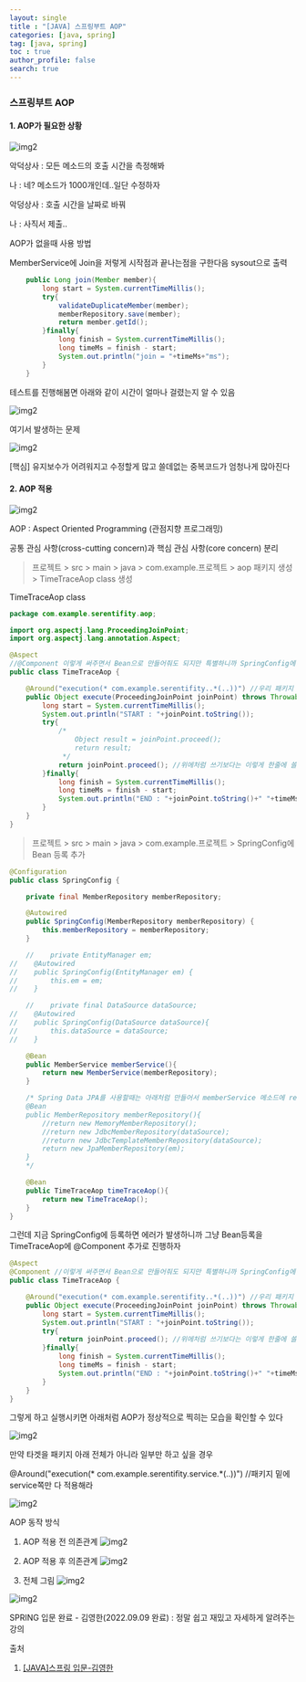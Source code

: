 ```yaml
---
layout: single
title : "[JAVA] 스프링부트 AOP"
categories: [java, spring]
tag: [java, spring]
toc : true
author_profile: false
search: true
---
```


### 스프링부트 AOP

#### 1. AOP가 필요한 상황

![img2](../../../images/posts/java/spring/chapter15/1.png) 

악덕상사 : 모든 메소드의 호출 시간을 측정해봐

나 : 네? 메소드가 1000개인데..일단 수정하자

악덩상사 : 호출 시간을 날짜로 바꿔

나 : 사직서 제출..

AOP가 없을때 사용 방법

MemberService에 Join을 저렇게 시작점과 끝나는점을 구한다음 sysout으로 출력

```java
    public Long join(Member member){
        long start = System.currentTimeMillis();
        try{
            validateDuplicateMember(member);
            memberRepository.save(member);
            return member.getId();
        }finally{
            long finish = System.currentTimeMillis();
            long timeMs = finish - start;
            System.out.println("join = "+timeMs+"ms");
        }
    }
```

테스트를 진행해봄면 아래와 같이 시간이 얼마나 걸렸는지 알 수 있음

![img2](../../../images/posts/java/spring/chapter15/2.png)

여기서 발생하는 문제

![img2](../../../images/posts/java/spring/chapter15/3.png) 

[핵심] 유지보수가 어려워지고 수정할게 많고 쓸데없는 중복코드가 엄청나게 많아진다

#### 2. AOP 적용

![img2](../../../images/posts/java/spring/chapter15/4.png) 

AOP : Aspect Oriented Programming (관점지향 프로그래밍)

공통 관심 사항(cross-cutting concern)과 핵심 관심 사항(core concern) 분리


> 프로젝트 > src > main > java > com.example.프로젝트 > aop 패키지 생성 > TimeTraceAop class 생성

TimeTraceAop class

```java
package com.example.serentifity.aop;

import org.aspectj.lang.ProceedingJoinPoint;
import org.aspectj.lang.annotation.Aspect;

@Aspect
//@Component 이렇게 써주면서 Bean으로 만들어줘도 되지만 특별하니까 SpringConfig에 직접 등록해주자
public class TimeTraceAop {

    @Around("execution(* com.example.serentifity..*(..))") //우리 패키지 안에있는것들은 다 적용하라는 말
    public Object execute(ProceedingJoinPoint joinPoint) throws Throwable{
        long start = System.currentTimeMillis();
        System.out.println("START : "+joinPoint.toString());
        try{
            /*
                Object result = joinPoint.proceed();
                return result;
             */
            return joinPoint.proceed(); //위에처럼 쓰기보다는 이렇게 한줄에 쓸 수 있다
        }finally{
            long finish = System.currentTimeMillis();
            long timeMs = finish - start;
            System.out.println("END : "+joinPoint.toString()+" "+timeMs+"ms");
        }
    }
}

```

> 프로젝트 > src > main > java > com.example.프로젝트 > SpringConfig에 Bean 등록 추가

```java
@Configuration
public class SpringConfig {

    private final MemberRepository memberRepository;

    @Autowired
    public SpringConfig(MemberRepository memberRepository) {
        this.memberRepository = memberRepository;
    }

    //    private EntityManager em;
//    @Autowired
//    public SpringConfig(EntityManager em) {
//        this.em = em;
//    }

    //    private final DataSource dataSource;
//    @Autowired
//    public SpringConfig(DataSource dataSource){
//        this.dataSource = dataSource;
//    }

    @Bean
    public MemberService memberService(){
        return new MemberService(memberRepository);
    }

    /* Spring Data JPA를 사용할때는 아래처럼 만들어서 memberService 메소드에 return 객체에 추가해줄필요 없이 바로 위에있는 memberRepository를 넣어주면 된다
    @Bean
    public MemberRepository memberRepository(){
        //return new MemoryMemberRepository();
        //return new JdbcMemberRepository(dataSource);
        //return new JdbcTemplateMemberRepository(dataSource);
        return new JpaMemberRepository(em);
    }
    */

    @Bean
    public TimeTraceAop timeTraceAop(){
        return new TimeTraceAop();
    }
}
```

그런데 지금 SpringConfig에 등록하면 에러가 발생하니까 그냥 Bean등록을 TimeTraceAop에 @Component 추가로 진행하자

```java
@Aspect
@Component //이렇게 써주면서 Bean으로 만들어줘도 되지만 특별하니까 SpringConfig에 직접 등록해주자
public class TimeTraceAop {

    @Around("execution(* com.example.serentifity..*(..))") //우리 패키지 안에있는것들은 다 적용하라는 말
    public Object execute(ProceedingJoinPoint joinPoint) throws Throwable{
        long start = System.currentTimeMillis();
        System.out.println("START : "+joinPoint.toString());
        try{
            return joinPoint.proceed(); //위에처럼 쓰기보다는 이렇게 한줄에 쓸 수 있다
        }finally{
            long finish = System.currentTimeMillis();
            long timeMs = finish - start;
            System.out.println("END : "+joinPoint.toString()+" "+timeMs+"ms");
        }
    }
}
```

그렇게 하고 실행시키면 아래처럼 AOP가 정상적으로 찍히는 모습을 확인할 수 있다 

![img2](../../../images/posts/java/spring/chapter15/5.png) 


만약 타겟을 패키지 아래 전체가 아니라 일부만 하고 싶을 경우 


@Around("execution(* com.example.serentifity.service.*(..))") //패키지 밑에 service쪽만 다 적용해라

![img2](../../../images/posts/java/spring/chapter15/6.png) 

AOP 동작 방식

1. AOP 적용 전 의존관계
![img2](../../../images/posts/java/spring/chapter15/7.png) 

2. AOP 적용 후 의존관계
![img2](../../../images/posts/java/spring/chapter15/8.png) 

3. 전체 그림
![img2](../../../images/posts/java/spring/chapter15/9.png) 

![img2](../../../images/posts/java/spring/chapter15/10.png) 

SPRING 입문 완료 - 김영한(2022.09.09 완료) : 정말 쉽고 재밌고 자세하게 알려주는 강의
 


출처 
 1. [[JAVA]스프링 입문-김영한](https://www.inflearn.com/course/%EC%8A%A4%ED%94%84%EB%A7%81-%EC%9E%85%EB%AC%B8-%EC%8A%A4%ED%94%84%EB%A7%81%EB%B6%80%ED%8A%B8/dashboard)


